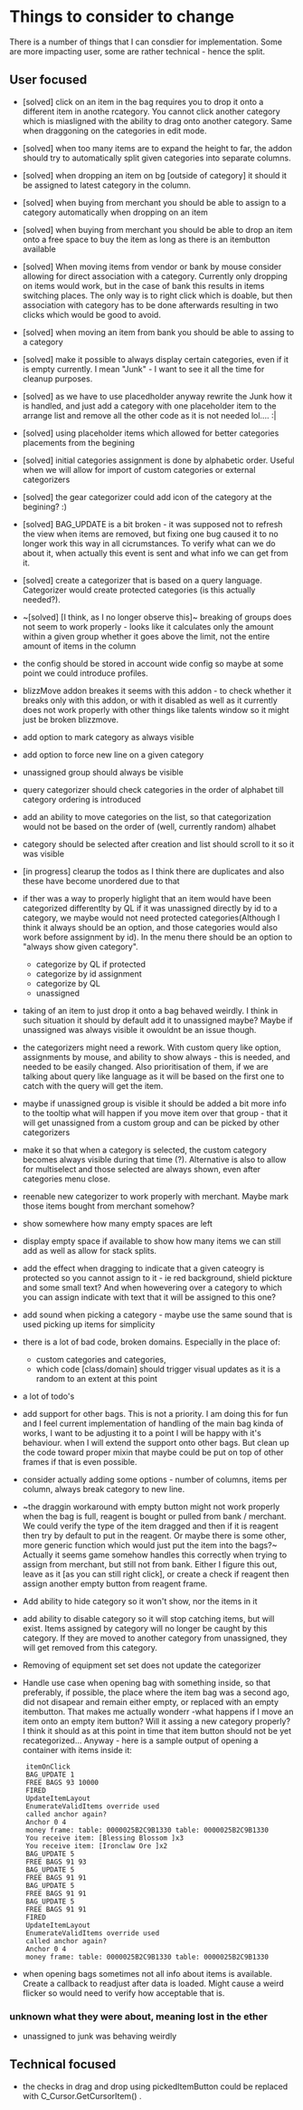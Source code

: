 # Things to consider to change
There is a number of things that I can consdier for implementation. Some are more impacting user, some are rather technical - hence the split.

## User focused
* [solved] click on an item in the bag requires you to drop it onto a different item in anothe rcategory. You cannot click another category which is miasligned with the ability to drag onto another category. Same when draggoning on the categories in edit mode.
* [solved] when too many items are to expand the height to far, the addon should try to automatically split given categories into separate columns.
* [solved] when dropping an item on bg [outside of category] it should it be assigned to latest category in the column.
* [solved] when buying from merchant you should be able to assign to a category automatically when dropping on an item 
* [solved] when buying from merchant you should be able to drop an item onto a free space to buy the item as long as there is an itembutton available
* [solved] When moving items from vendor or bank by mouse consider allowing for direct association with a category. Currently only dropping on items would work, but in the case of bank this results in items switching places. The only way is to right click which is doable, but then association with category has to be done afterwards resulting in two clicks which would be good to avoid.
* [solved] when moving an item from bank you should be able to assing to a category
* [solved] make it possible to always display certain categories, even if it is empty currently. I mean "Junk" - I want to see it all the time for cleanup purposes.
* [solved] as we have to use placedholder anyway rewrite the Junk how it is handled, and just add a category with one placeholder item to the arrange list and remove all the other code as it is not needed lol.... :|
* [solved] using placeholder items which allowed for better categories placements from the begining
* [solved] initial categories assignment is done by alphabetic order. Useful when we will allow for import of custom categories or external categorizers
* [solved] the gear categorizer could add icon of the category at the begining? :)
* [solved] BAG_UPDATE is a bit broken - it was supposed not to refresh the view when items are removed, but fixing one bug caused it to no longer work this way in all cicrumstances. To verify what can we do about it, when actually this event is sent and what info we can get from it.
* [solved] create a categorizer that is based on a query language. Categorizer would create protected categories (is this actually needed?).
* ~[solved] [I think, as I no longer observe this]~ breaking of groups does not seem to work properly - looks like it calculates only the amount within a given group whether it goes above the limit, not the entire amount of items in the column
* the config should be stored in account wide config so maybe at some point we could introduce profiles.
* blizzMove addon breakes it seems with this addon - to check whether it breaks only with this addon, or with it disabled as well as it currently does not work properly with other things like talents window so it might just be broken blizzmove.
* add option to mark category as always visible
* add option to force new line on a given category
* unassigned group should always be visible
* query categorizer should check categories in the order of alphabet till category ordering is introduced
* add an ability to move categories on the list, so that categorization would not be based on the order of (well, currently random) alhabet
* category should be selected after creation and list should scroll to it so it was visible

* [in progress] clearup the todos as I think there are duplicates and also these have become unordered due to that
* if ther was a way to properly higlight that an item would have been categorized differentlty by QL if it was unassigned directly by id to a category, we maybe would not need protected categories(Although I think it always should be an option, and those categories would also work before assignment by id). In the menu there should be an option to "always show given category".
    * categorize by QL if protected
    * categorize by id assignment
    * categorize by QL
    * unassigned
* taking of an item to just drop it onto a bag behaved weirdly. I think in such situation it should by default add it to unassigned maybe? Maybe if unassigned was always visible it owouldnt be an issue though.
* the categorizers might need a rework. With custom query like option, assignments by mouse, and ability to show always - this is needed, and needed to be easily changed. Also prioritisation of them, if we are talking about query like language as it will be based on the first one to catch with the query will get the item.
* maybe if unassigned group is visible it should be added a bit more info to the tooltip what will happen if you move item over that group - that it will get unassigned from a custom group and can be picked by other categorizers
* make it so that when a category is selected, the custom category becomes always visible during that time (?). Alternative is also to allow for multiselect and those selected are always shown, even after categories menu close.
* reenable new categorizer to work properly with merchant. Maybe mark those items bought from merchant somehow?
* show somewhere how many empty spaces are left
* display empty space if available to show how many items we can still add as well as allow for stack splits.
* add the effect when dragging to indicate that a given cateogry is protected so you cannot assign to it - ie red background, shield pickture and some small text? And when howevering over a category to which you can assign indicate with text that it will be assigned to this one?
* add sound when picking a category - maybe use the same sound that is used picking up items for simplicity
* there is a lot of bad code, broken domains. Especially in the place of:
  * custom categories and categories,
  * which code [class/domain] should trigger visual updates as it is a random to an extent at this point
* a lot of todo's
* add support for other bags. This is not a priority. I am doing this for fun and I feel current implementation of handling of the main bag kinda of works, I want to be adjusting it to a point I will be happy with it's behaviour. when I will extend the support onto other bags. But clean up the code toward proper mixin that maybe could be put on top of other frames if that is even possible.
* consider actually adding some options - number of columns, items per column, always break category to new line.
* ~the draggin workaround with empty button might not work properly when the bag is full, reagent is bought or pulled from bank / merchant. We could verify the type of the item dragged and then if it is reagent then try by default to put in the reagent. Or maybe there is some other, more generic function which would just put the item into the bags?~ Actually it seems game somehow handles this correctly when trying to assign from merchant, but still not from bank. Either I figure this out, leave as it [as you can still right click], or create a check if reagent then assign another empty button from reagent frame.
* Add ability to hide category so it won't show, nor the items in it
* add ability to disable category so it will stop catching items, but will exist. Items assigned by category will no longer be caught by this category. If they are moved to another category from unassigned, they will get removed from this category.
* Removing of equipment set set does not update the categorizer
* Handle use case when opening bag with something inside, so that preferably, if possible, the place where the item bag was a second ago, did not disapear and remain either empty, or replaced with an empty itembutton. That makes me actually wonderr -what happens if I move an item onto an empty item button? Will it assing a new category properly? I think it should as at this point in time that item button should not be yet recategorized... Anyway - here is a sample output of opening a container with items inside it:
```
    itemOnClick
    BAG_UPDATE 1
    FREE BAGS 93 10000
    FIRED
    UpdateItemLayout
    EnumerateValidItems override used
    called anchor again?
    Anchor 0 4
    money frame: table: 0000025B2C9B1330 table: 0000025B2C9B1330
    You receive item: [Blessing Blossom ]x3
    You receive item: [Ironclaw Ore ]x2
    BAG_UPDATE 5
    FREE BAGS 91 93
    BAG_UPDATE 5
    FREE BAGS 91 91
    BAG_UPDATE 5
    FREE BAGS 91 91
    BAG_UPDATE 5
    FREE BAGS 91 91
    FIRED
    UpdateItemLayout
    EnumerateValidItems override used
    called anchor again?
    Anchor 0 4
    money frame: table: 0000025B2C9B1330 table: 0000025B2C9B1330
```
* when opening bags sometimes not all info about items is available. Create a callback to readjust after data is loaded. Might cause a weird flicker so would need to verify how acceptable that is.

### unknown what they were about, meaning lost in the ether
* unassigned to junk was behaving weirdly

## Technical focused
* the checks in drag and drop using pickedItemButton could be replaced with  C_Cursor.GetCursorItem() .